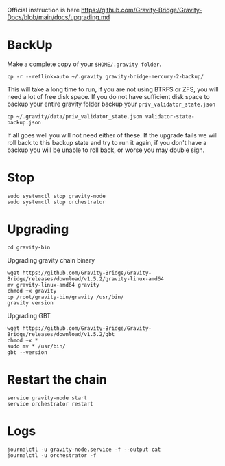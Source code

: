 Official instruction is here https://github.com/Gravity-Bridge/Gravity-Docs/blob/main/docs/upgrading.md

# BackUp
Make a complete copy of your `$HOME/.gravity folder`.
```
cp -r --reflink=auto ~/.gravity gravity-bridge-mercury-2-backup/
```
This will take a long time to run, if you are not using BTRFS or ZFS, you will need a lot of free disk space.
 If you do not have sufficient disk space to backup your entire gravity folder backup your `priv_validator_state.json`
```
cp ~/.gravity/data/priv_validator_state.json validator-state-backup.json
```
If all goes well you will not need either of these. If the upgrade fails we will roll back to this backup state and try to run it again, if you don't have a backup you will be unable to roll back, or worse you may double sign.
# Stop
```
sudo systemctl stop gravity-node
sudo systemctl stop orchestrator
```
# Upgrading
```
cd gravity-bin
```
Upgrading gravity chain binary
```
wget https://github.com/Gravity-Bridge/Gravity-Bridge/releases/download/v1.5.2/gravity-linux-amd64
mv gravity-linux-amd64 gravity
chmod +x gravity
cp /root/gravity-bin/gravity /usr/bin/
gravity version
```
Upgrading GBT
```
wget https://github.com/Gravity-Bridge/Gravity-Bridge/releases/download/v1.5.2/gbt
chmod +x *
sudo mv * /usr/bin/
gbt --version
```
# Restart the chain
```
service gravity-node start
service orchestrator restart
```
# Logs
```
journalctl -u gravity-node.service -f --output cat
journalctl -u orchestrator -f
```

